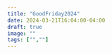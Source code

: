 ```yaml
---
title: "GoodFriday2024"
date: 2024-03-21T16:04:00-04:00
draft: true
image: ""
tags: ["",""]
---
```



